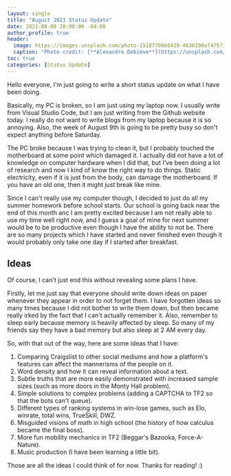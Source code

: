 ```yaml
---
layout: single
title: "August 2021 Status Update"
date: 2021-08-08 20:00:00 -04:00
author_profile: true
header: 
  image: https://images.unsplash.com/photo-1518770660439-4636190af475?ixlib=rb-1.2.1&ixid=MnwxMjA3fDB8MHxwaG90by1wYWdlfHx8fGVufDB8fHx8&auto=format&fit=crop&w=1050&q=80
  caption: "Photo credit: [**Alexandre Debiève**](https://unsplash.com/photos/FO7JIlwjOtU)"
toc: true
categories: [Status Update]
---
```


Hello everyone, I'm just going to write a short status update on what I have been doing.

Basically, my PC is broken, so I am just using my laptop now. I usually write from Visual Studio Code, but I am just writing from the Github website today. I really do not want to write blogs from my laptop because it is so annoying. Also, the week of August 9th is going to be pretty busy so don't expect anything before Saturday. 

The PC broke because I was trying to clean it, but I probably touched the motherboard at some point which damaged it. I actually did not have a lot of knowledge on computer hardware when I did that, but I've been doing a lot of research and now I kind of know the right way to do things. Static electricity, even if it is just from the body, can damage the motherboard. If you have an old one, then it might just break like mine. 

Since I can't really use my computer though, I decided to just do all my summer homework before school starts. Our school is going back near the end of this month anc I am pretty excited because I am not really able to use my time well right now, and I guess a goal of mine for next summer would be to be productive even though I have the ability to not be. There are so many projects which I have started and never finished even though it would probably only take one day if I started after breakfast. 

## Ideas
Of course, I can't just end this without revealing some plans I have. 

Firstly, let me just say that everyone should write down ideas on paper whenever they appear in order to not forget them. I have forgotten ideas so many times because I did not bother to write them down, but then became really irked by the fact that I can't actually remember it. Also, remember to sleep early because memory is heavily affected by sleep. So many of my friends say they have a bad memory but also sleep at 2 AM every day. 

So, with that out of the way, here are some ideas that I have:

1. Comparing Craigslist to other social mediums and how a platform's features can affect the mannerisms of the people on it.
2. Word density and how it can reveal information about a text. 
3. Subtle truths that are more easily demonstrated with increased sample sizes (such as more doors in the Monty Hall problem).
4. Simple solutions to complex problems (adding a CAPTCHA to TF2 so that the bots can't queue).
5. Different types of ranking systems in win-lose games, such as Elo, winrate, total wins, TrueSkill, DWZ. 
6. Misguided visions of math in high school (the history of how calculus became the final boss).
7. More fun mobility mechanics in TF2 (Beggar's Bazooka, Force-A-Nature). 
8. Music production (I have been learning a little bit).

Those are all the ideas I could think of for now. Thanks for reading! :)
